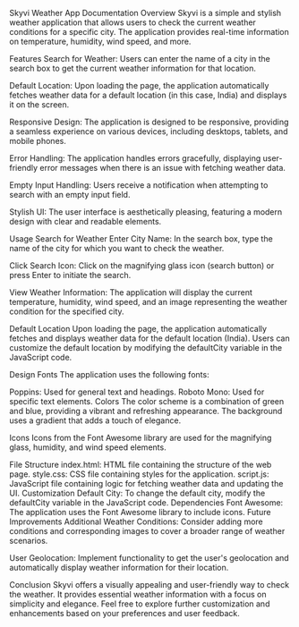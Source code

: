 Skyvi Weather App Documentation
Overview
Skyvi is a simple and stylish weather application that allows users to check the current weather conditions for a specific city. The application provides real-time information on temperature, humidity, wind speed, and more.

Features
Search for Weather: Users can enter the name of a city in the search box to get the current weather information for that location.

Default Location: Upon loading the page, the application automatically fetches weather data for a default location (in this case, India) and displays it on the screen.

Responsive Design: The application is designed to be responsive, providing a seamless experience on various devices, including desktops, tablets, and mobile phones.

Error Handling: The application handles errors gracefully, displaying user-friendly error messages when there is an issue with fetching weather data.

Empty Input Handling: Users receive a notification when attempting to search with an empty input field.

Stylish UI: The user interface is aesthetically pleasing, featuring a modern design with clear and readable elements.

Usage
Search for Weather
Enter City Name: In the search box, type the name of the city for which you want to check the weather.

Click Search Icon: Click on the magnifying glass icon (search button) or press Enter to initiate the search.

View Weather Information: The application will display the current temperature, humidity, wind speed, and an image representing the weather condition for the specified city.

Default Location
Upon loading the page, the application automatically fetches and displays weather data for the default location (India). Users can customize the default location by modifying the defaultCity variable in the JavaScript code.

Design
Fonts
The application uses the following fonts:

Poppins: Used for general text and headings.
Roboto Mono: Used for specific text elements.
Colors
The color scheme is a combination of green and blue, providing a vibrant and refreshing appearance. The background uses a gradient that adds a touch of elegance.

Icons
Icons from the Font Awesome library are used for the magnifying glass, humidity, and wind speed elements.

File Structure
index.html: HTML file containing the structure of the web page.
style.css: CSS file containing styles for the application.
script.js: JavaScript file containing logic for fetching weather data and updating the UI.
Customization
Default City: To change the default city, modify the defaultCity variable in the JavaScript code.
Dependencies
Font Awesome: The application uses the Font Awesome library to include icons.
Future Improvements
Additional Weather Conditions: Consider adding more conditions and corresponding images to cover a broader range of weather scenarios.

User Geolocation: Implement functionality to get the user's geolocation and automatically display weather information for their location.

Conclusion
Skyvi offers a visually appealing and user-friendly way to check the weather. It provides essential weather information with a focus on simplicity and elegance. Feel free to explore further customization and enhancements based on your preferences and user feedback.